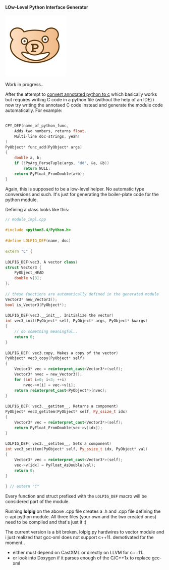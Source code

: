 #### LOw-Level Python Interface Generator

![lolpig_logo](lolpig_logo.png)

Work in progress..

After the attempt to [convert annotated python to c](https://github.com/defgsus/cppy) 
which basically works but requires writing C code in a python file 
(without the help of an IDE) i now try writing the annotaed C code instead
and generate the module code automatically. For example:

```C++

CPY_DEF(name_of_python_func,
    Adds two numbers, returns float.
    Multi-line doc-strings, yeah!
)
PyObject* func_add(PyObject* args)
{
    double a, b;
    if (!PyArg_ParseTuple(args, "dd", &a, &b))
        return NULL;
    return PyFloat_FromDouble(a+b);
}
```

Again, this is supposed to be a low-level helper. 
No automatic type conversions and such. It's just for generating the 
boiler-plate code for the python module.

Defining a class looks like this:

```C++
// module_impl.cpp

#include <python3.4/Python.h>

#define LOLPIG_DEF(name, doc)

extern "C" {

LOLPIG_DEF(vec3, A vector class)
struct Vector3 {
    PyObject_HEAD
    double v[3];
};

// these functions are automatically defined in the generated module
Vector3* new_Vector3();
bool is_Vector3(PyObject*);

LOLPIG_DEF(vec3.__init__, Initialize the vector)
int vec3_init(PyObject* self, PyObject* args, PyObject* kwargs)
{
    // do something meaningful..
	return 0;
}

LOLPIG_DEF( vec3.copy, Makes a copy of the vector)
PyObject* vec3_copy(PyObject* self)
{
    Vector3* vec = reinterpret_cast<Vector3*>(self);
    Vector3* nvec = new_Vector3();
    for (int i=0; i<3; ++i)
        nvec->v[i] = vec->v[i];
    return reinterpret_cast<PyObject*>(nvec);
}

LOLPIG_DEF( vec3.__getitem__, Returns a component)
PyObject* vec3_getitem(PyObject* self, Py_ssize_t idx)
{
    Vector3* vec = reinterpret_cast<Vector3*>(self);
    return PyFloat_FromDouble(vec->v[idx]);
}

LOLPIG_DEF( vec3.__setitem__, Sets a component)
int vec3_setitem(PyObject* self, Py_ssize_t idx, PyObject* val)
{
    Vector3* vec = reinterpret_cast<Vector3*>(self);
    vec->v[idx] = PyFloat_AsDouble(val);
    return 0;
}

} // extern "C"
```

Every function and struct prefixed with the `LOLPIG_DEF` macro will be 
considered part of the module. 

Running **lolpig** on the above .cpp file creates a .h and .cpp file defining
the c-api python module. All three files (your own and the two created ones)
need to be compiled and that's just it :)


The current version is a bit broken. lolpig.py hardwires to vector module
and i just realized that gcc-xml does not support c++11. 
demotivated for the moment..
- either must depend on CastXML or directly on LLVM for c++11..
- or look into Doxygen if it parses enough of the C/C++1x to replace gcc-xml  

